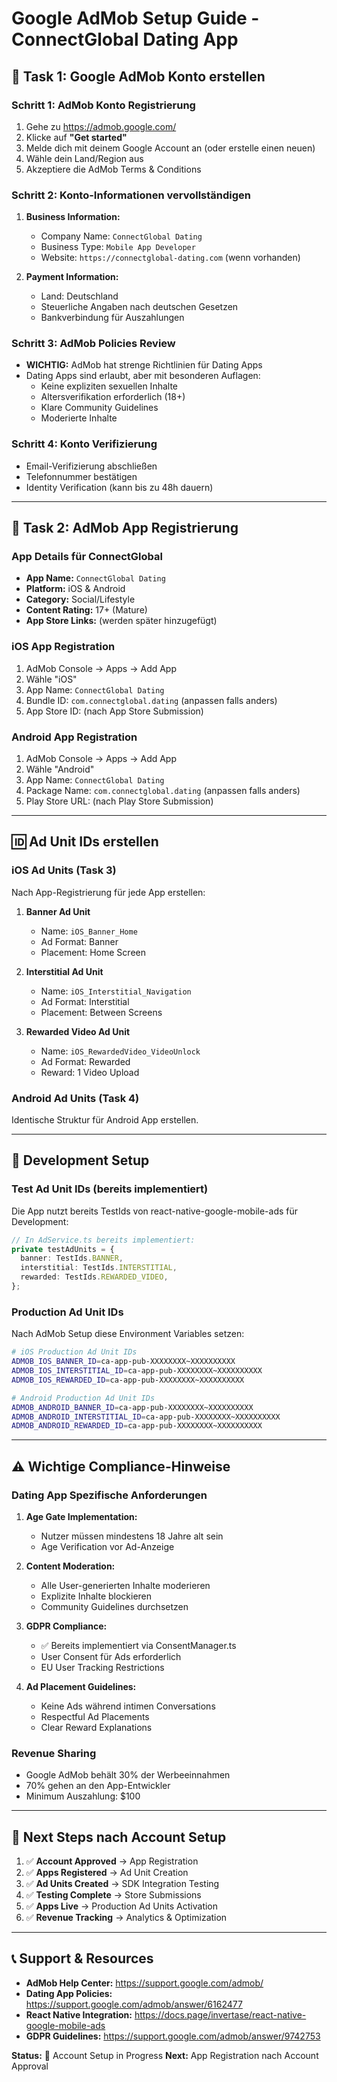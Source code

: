 # Google AdMob Setup Guide - ConnectGlobal Dating App

## 🎯 Task 1: Google AdMob Konto erstellen

### Schritt 1: AdMob Konto Registrierung
1. Gehe zu https://admob.google.com/
2. Klicke auf **"Get started"**
3. Melde dich mit deinem Google Account an (oder erstelle einen neuen)
4. Wähle dein Land/Region aus
5. Akzeptiere die AdMob Terms & Conditions

### Schritt 2: Konto-Informationen vervollständigen
1. **Business Information:**
   - Company Name: `ConnectGlobal Dating`
   - Business Type: `Mobile App Developer`
   - Website: `https://connectglobal-dating.com` (wenn vorhanden)

2. **Payment Information:**
   - Land: Deutschland
   - Steuerliche Angaben nach deutschen Gesetzen
   - Bankverbindung für Auszahlungen

### Schritt 3: AdMob Policies Review
- **WICHTIG:** AdMob hat strenge Richtlinien für Dating Apps
- Dating Apps sind erlaubt, aber mit besonderen Auflagen:
  - Keine expliziten sexuellen Inhalte
  - Altersverifikation erforderlich (18+)
  - Klare Community Guidelines
  - Moderierte Inhalte

### Schritt 4: Konto Verifizierung
- Email-Verifizierung abschließen
- Telefonnummer bestätigen
- Identity Verification (kann bis zu 48h dauern)

---

## 📱 Task 2: AdMob App Registrierung

### App Details für ConnectGlobal
- **App Name:** `ConnectGlobal Dating`
- **Platform:** iOS & Android
- **Category:** Social/Lifestyle
- **Content Rating:** 17+ (Mature)
- **App Store Links:** (werden später hinzugefügt)

### iOS App Registration
1. AdMob Console → Apps → Add App
2. Wähle "iOS"
3. App Name: `ConnectGlobal Dating`
4. Bundle ID: `com.connectglobal.dating` (anpassen falls anders)
5. App Store ID: (nach App Store Submission)

### Android App Registration  
1. AdMob Console → Apps → Add App
2. Wähle "Android"
3. App Name: `ConnectGlobal Dating`
4. Package Name: `com.connectglobal.dating` (anpassen falls anders)
5. Play Store URL: (nach Play Store Submission)

---

## 🆔 Ad Unit IDs erstellen

### iOS Ad Units (Task 3)
Nach App-Registrierung für jede App erstellen:

1. **Banner Ad Unit**
   - Name: `iOS_Banner_Home`
   - Ad Format: Banner
   - Placement: Home Screen

2. **Interstitial Ad Unit** 
   - Name: `iOS_Interstitial_Navigation`
   - Ad Format: Interstitial
   - Placement: Between Screens

3. **Rewarded Video Ad Unit**
   - Name: `iOS_RewardedVideo_VideoUnlock`
   - Ad Format: Rewarded
   - Reward: 1 Video Upload

### Android Ad Units (Task 4)
Identische Struktur für Android App erstellen.

---

## 🔧 Development Setup

### Test Ad Unit IDs (bereits implementiert)
Die App nutzt bereits TestIds von react-native-google-mobile-ads für Development:

```typescript
// In AdService.ts bereits implementiert:
private testAdUnits = {
  banner: TestIds.BANNER,
  interstitial: TestIds.INTERSTITIAL,  
  rewarded: TestIds.REWARDED_VIDEO,
};
```

### Production Ad Unit IDs
Nach AdMob Setup diese Environment Variables setzen:

```bash
# iOS Production Ad Unit IDs
ADMOB_IOS_BANNER_ID=ca-app-pub-XXXXXXXX~XXXXXXXXXX
ADMOB_IOS_INTERSTITIAL_ID=ca-app-pub-XXXXXXXX~XXXXXXXXXX  
ADMOB_IOS_REWARDED_ID=ca-app-pub-XXXXXXXX~XXXXXXXXXX

# Android Production Ad Unit IDs
ADMOB_ANDROID_BANNER_ID=ca-app-pub-XXXXXXXX~XXXXXXXXXX
ADMOB_ANDROID_INTERSTITIAL_ID=ca-app-pub-XXXXXXXX~XXXXXXXXXX
ADMOB_ANDROID_REWARDED_ID=ca-app-pub-XXXXXXXX~XXXXXXXXXX
```

---

## ⚠️ Wichtige Compliance-Hinweise

### Dating App Spezifische Anforderungen
1. **Age Gate Implementation:**
   - Nutzer müssen mindestens 18 Jahre alt sein
   - Age Verification vor Ad-Anzeige

2. **Content Moderation:**  
   - Alle User-generierten Inhalte moderieren
   - Explizite Inhalte blockieren
   - Community Guidelines durchsetzen

3. **GDPR Compliance:** 
   - ✅ Bereits implementiert via ConsentManager.ts
   - User Consent für Ads erforderlich
   - EU User Tracking Restrictions

4. **Ad Placement Guidelines:**
   - Keine Ads während intimen Conversations
   - Respectful Ad Placements
   - Clear Reward Explanations

### Revenue Sharing
- Google AdMob behält 30% der Werbeeinnahmen
- 70% gehen an den App-Entwickler
- Minimum Auszahlung: $100

---

## 🚀 Next Steps nach Account Setup

1. ✅ **Account Approved** → App Registration
2. ✅ **Apps Registered** → Ad Unit Creation  
3. ✅ **Ad Units Created** → SDK Integration Testing
4. ✅ **Testing Complete** → Store Submissions
5. ✅ **Apps Live** → Production Ad Units Activation
6. ✅ **Revenue Tracking** → Analytics & Optimization

---

## 📞 Support & Resources

- **AdMob Help Center:** https://support.google.com/admob/
- **Dating App Policies:** https://support.google.com/admob/answer/6162477
- **React Native Integration:** https://docs.page/invertase/react-native-google-mobile-ads
- **GDPR Guidelines:** https://support.google.com/admob/answer/9742753

**Status:** 🔄 Account Setup in Progress
**Next:** App Registration nach Account Approval